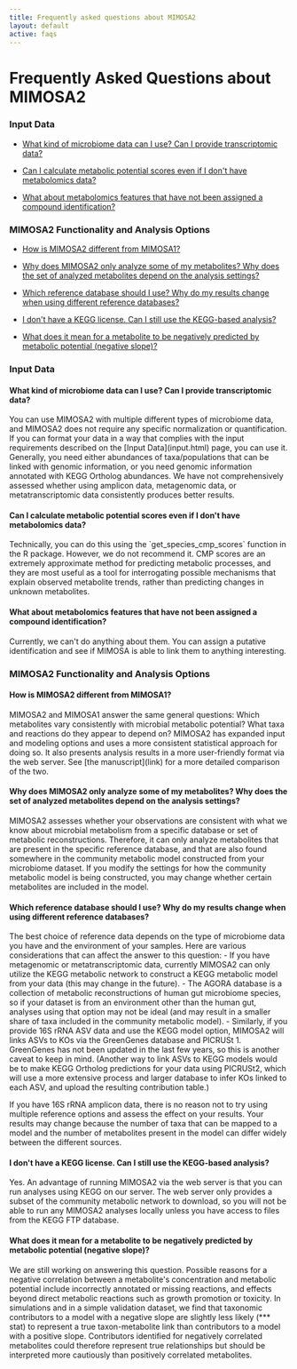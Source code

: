 ```yaml
---
title: Frequently asked questions about MIMOSA2
layout: default
active: faqs
---
```


# Frequently Asked Questions about MIMOSA2

### Input Data

- [What kind of microbiome data can I use? Can I provide transcriptomic data?](faqs.html#transcriptome)

- [Can I calculate metabolic potential scores even if I don't have metabolomics data?](faqs.html#cmpsAlone)

- [What about metabolomics features that have not been assigned a compound identification?](faqs.html#noID)

### MIMOSA2 Functionality and Analysis Options

- [How is MIMOSA2 different from MIMOSA1?](faqs.html#mimosa1)

- [Why does MIMOSA2 only analyze some of my metabolites? Why does the set of analyzed metabolites depend on the analysis settings?](faqs.html#metabolites)

- [Which reference database should I use? Why do my results change when using different reference databases?](faqs.html#whichReference)

- [I don't have a KEGG license. Can I still use the KEGG-based analysis?](faqs.html#keggLicense)

- [What does it mean for a metabolite to be negatively predicted by metabolic potential (negative slope)?](faqs.html#negatives)

### Input Data

<h4 id="transcriptome">What kind of microbiome data can I use? Can I provide transcriptomic data?</h4>
You can use MIMOSA2 with multiple different types of microbiome data, and MIMOSA2 does not require any specific normalization or quantification. 
If you can format your data in a way that complies with the input requirements described on the [Input Data](input.html) page, you can use it. Generally, you need 
either abundances of taxa/populations that can be linked with genomic information, or you need genomic information annotated with KEGG Ortholog abundances. We have not 
comprehensively assessed whether using amplicon data, metagenomic data, or metatranscriptomic data consistently produces better results. 

<h4 id="cmpsAlone">Can I calculate metabolic potential scores even if I don't have metabolomics data?</h4>
Technically, you can do this using the `get_species_cmp_scores` function in the R package. However, we do not recommend it. CMP scores are an extremely approximate method for 
predicting metabolic processes, and they are most useful as a tool for interrogating possible mechanisms that explain observed metabolite trends, rather than
predicting changes in unknown metabolites.

<h4 id="noID">What about metabolomics features that have not been assigned a compound identification?</h4>
Currently, we can't do anything about them. You can assign a putative identification and see if MIMOSA is able to link them to anything interesting.


### MIMOSA2 Functionality and Analysis Options

<h4 id="mimosa1">How is MIMOSA2 different from MIMOSA1?</h4>
MIMOSA2 and MIMOSA1 answer the same general questions: Which metabolites vary consistently with microbial metabolic potential? What taxa and reactions do they appear to depend on?
MIMOSA2 has expanded input and modeling options and uses a more consistent statistical approach for doing so. It also presents analysis results in a more user-friendly format via the web server.
See [the manuscript](link) for a more detailed comparison of the two.

<h4 id="metabolites">Why does MIMOSA2 only analyze some of my metabolites? Why does the set of analyzed metabolites depend on the analysis settings?</h4>
MIMOSA2 assesses whether your observations are consistent with what we know about microbial metabolism from a specific database or set of metabolic reconstructions.
Therefore, it can only analyze metabolites that are present in the specific reference database, and that are also found somewhere in the community metabolic model 
constructed from your microbiome dataset. If you modify the settings for how the community metabolic model is being constructed, you may change whether certain metabolites
are included in the model.

<h4 id="reference">Which reference database should I use? Why do my results change when using different reference databases?</h4>
The best choice of reference data depends on the type of microbiome data you have and the environment of your samples. Here are various considerations that can affect the answer to this question: 
- If you have metagenomic or metatranscriptomic data, currently MIMOSA2 can only utilize the KEGG metabolic network to construct a KEGG metabolic model from your data (this may change in the future). 
- The AGORA database is a collection of metabolic reconstructions of human gut microbiome species, so if your dataset is from an environment other than the human gut, analyses using that option may not be ideal (and may result in a smaller share of taxa included in the community metabolic model).
- Similarly, if you provide 16S rRNA ASV data and use the KEGG model option, MIMOSA2 will links ASVs to KOs via the GreenGenes database and PICRUSt 1. GreenGenes has not been updated in the last few years, so this is another caveat to keep in mind. (Another way to link ASVs to KEGG models would be to make KEGG Ortholog predictions for your data using PICRUSt2,
which will use a more extensive process and larger database to infer KOs linked to each ASV, and upload the resulting contribution table.)

If you have 16S rRNA amplicon data, there is no reason not to try using multiple reference options and assess the effect on your results. Your results may change because the number of taxa that can be mapped to a model and the 
number of metabolites present in the model can differ widely between the different sources.

<h4 id="keggLicense">I don't have a KEGG license. Can I still use the KEGG-based analysis?</h4>
Yes. An advantage of running MIMOSA2 via the web server is that you can run analyses using KEGG on our server. The web server only provides a subset of the community metabolic network to download, so you
will not be able to run any MIMOSA2 analyses locally unless you have access to files from the KEGG FTP database.

<h4 id="negatives">What does it mean for a metabolite to be negatively predicted by metabolic potential (negative slope)?</h4>
We are still working on answering this question. Possible reasons for a negative correlation between a metabolite's concentration and metabolic potential include incorrectly annotated or missing reactions,
and effects beyond direct metabolic reactions such as growth promotion or toxicity. In simulations and in a simple validation dataset, we find that taxonomic contributors to a model with a negative slope are 
slightly less likely (*** stat) to represent a true taxon-metabolite link than contributors to a model with a positive slope. Contributors identified for negatively correlated metabolites could therefore 
represent true relationships but should be interpreted more cautiously than positively correlated metabolites. 

